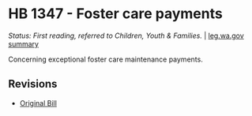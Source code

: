 # HB 1347 - Foster care payments
*Status: First reading, referred to Children, Youth & Families.* | [leg.wa.gov summary](https://app.leg.wa.gov/billsummary?BillNumber=1347&Year=2021)

Concerning exceptional foster care maintenance payments.

## Revisions
* [Original Bill](1/)